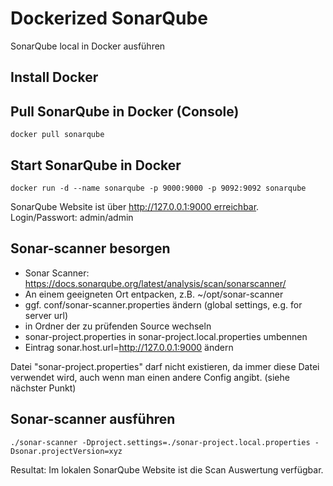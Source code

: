 # Dockerized SonarQube

SonarQube local in Docker ausführen

## Install Docker

## Pull SonarQube in Docker (Console)
```
docker pull sonarqube
```

## Start SonarQube in Docker

```
docker run -d --name sonarqube -p 9000:9000 -p 9092:9092 sonarqube
```

SonarQube Website ist über http://127.0.0.1:9000 erreichbar. 
Login/Passwort: admin/admin

## Sonar-scanner besorgen

- Sonar Scanner: https://docs.sonarqube.org/latest/analysis/scan/sonarscanner/
- An einem geeigneten Ort entpacken, z.B. ~/opt/sonar-scanner
- ggf. conf/sonar-scanner.properties ändern (global settings, e.g. for server url)
- in Ordner der zu prüfenden Source wechseln
- sonar-project.properties in sonar-project.local.properties umbennen
- Eintrag sonar.host.url=http://127.0.0.1:9000 ändern

Datei "sonar-project.properties" darf nicht existieren, da immer diese Datei verwendet wird, auch wenn man einen andere Config angibt. (siehe nächster Punkt)

## Sonar-scanner ausführen

```
./sonar-scanner -Dproject.settings=./sonar-project.local.properties -Dsonar.projectVersion=xyz
```

Resultat: Im lokalen SonarQube Website ist die Scan Auswertung verfügbar.

